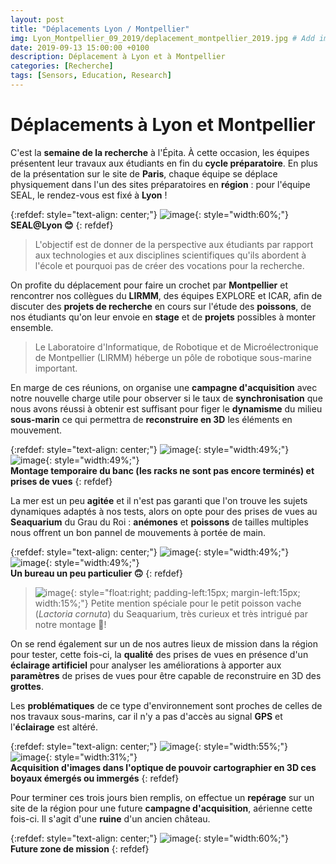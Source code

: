```yaml
---
layout: post
title: "Déplacements Lyon / Montpellier"
img: Lyon_Montpellier_09_2019/deplacement_montpellier_2019.jpg # Add image post (optional)
date: 2019-09-13 15:00:00 +0100
description: Déplacement à Lyon et à Montpellier
categories: [Recherche]
tags: [Sensors, Education, Research]
--- 
```



# Déplacements à Lyon et Montpellier

C'est la **semaine de la recherche** à l'Épita. À cette occasion, les équipes présentent leur travaux aux étudiants en fin du **cycle préparatoire**. En plus de la présentation sur le site de **Paris**, chaque équipe se déplace physiquement dans l'un des sites préparatoires en **région** : pour l'équipe SEAL, le rendez-vous est fixé à **Lyon** !

{:refdef: style="text-align: center;"}
![image](/assets/img/Lyon_Montpellier_09_2019/presentation_recherche_paris_lyon.jpg){: style="width:60%;"}<br/>
**SEAL&#x40;Lyon 😊**
{: refdef}

> L'objectif est de donner de la perspective aux étudiants par rapport aux technologies et aux disciplines scientifiques qu'ils abordent à l'école et pourquoi pas de créer des vocations pour la recherche.

On profite du déplacement pour faire un crochet par **Montpellier** et rencontrer nos collègues du **LIRMM**, des équipes EXPLORE et ICAR, afin de discuter des **projets de recherche** en cours sur l'étude des **poissons**, de nos étudiants qu'on leur envoie en **stage** et de **projets** possibles à monter ensemble. 

> Le Laboratoire d'Informatique, de Robotique et de Microélectronique de Montpellier (LIRMM) héberge un pôle de robotique sous-marine important.

En marge de ces réunions, on organise une **campagne d'acquisition** avec notre nouvelle charge utile pour observer si le taux de **synchronisation** que nous avons réussi à obtenir est suffisant pour figer le **dynamisme** du milieu **sous-marin** ce qui permettra de **reconstruire en 3D** les éléments en mouvement. 

{:refdef: style="text-align: center;"}
![image](/assets/img/Lyon_Montpellier_09_2019/capteur.jpg){: style="width:49%;"}
![image](/assets/img/Lyon_Montpellier_09_2019/acquisition.jpg){: style="width:49%;"}<br/>
**Montage temporaire du banc (les racks ne sont pas encore terminés) et prises de vues**
{: refdef}

La mer est un peu **agitée** et il n'est pas garanti que l'on trouve les sujets dynamiques adaptés à nos tests, alors on opte pour des prises de vues au **Seaquarium** du Grau du Roi : **anémones** et **poissons** de tailles multiples nous offrent un bon pannel de mouvements à portée de main. 


{:refdef: style="text-align: center;"}
![image](/assets/img/Lyon_Montpellier_09_2019/bureau_01.jpg){: style="width:49%;"}
![image](/assets/img/Lyon_Montpellier_09_2019/bureau_02.jpg){: style="width:49%;"}<br/>
**Un bureau un peu particulier 🙃**
{: refdef}


> ![image](/assets/img/Lyon_Montpellier_09_2019/poisson_vache.jpg){: style="float:right; padding-left:15px; margin-left:15px; width:15%;"} Petite mention spéciale pour le petit poisson vache (<em>Lactoria cornuta</em>) du Seaquarium, très curieux et très intrigué par notre montage 🐠! 


On se rend également sur un de nos autres lieux de mission dans la région pour tester, cette fois-ci, la **qualité** des prises de vues en présence d'un **éclairage artificiel** pour analyser les améliorations à apporter aux **paramètres** de prises de vues pour être capable de reconstruire en 3D des **grottes**.

Les **problématiques** de ce type d'environnement sont proches de celles de nos travaux sous-marins, car il n'y a pas d'accès au signal **GPS** et l'**éclairage** est altéré.

{:refdef: style="text-align: center;"}
![image](/assets/img/Lyon_Montpellier_09_2019/grotte_01.jpg){: style="width:55%;"}
![image](/assets/img/Lyon_Montpellier_09_2019/grotte_02.jpg){: style="width:31%;"}<br/>
**Acquisition d'images dans l'optique de pouvoir cartographier en 3D ces boyaux émergés ou immergés**
{: refdef}

Pour terminer ces trois jours bien remplis, on effectue un **repérage** sur un site de la région pour une future **campagne d'acquisition**, aérienne cette fois-ci. Il s'agit d'une **ruine** d'un ancien château.  


{:refdef: style="text-align: center;"}
![image](/assets/img/Lyon_Montpellier_09_2019/ruines.jpg){: style="width:60%;"}<br/>
**Future zone de mission**
{: refdef}





